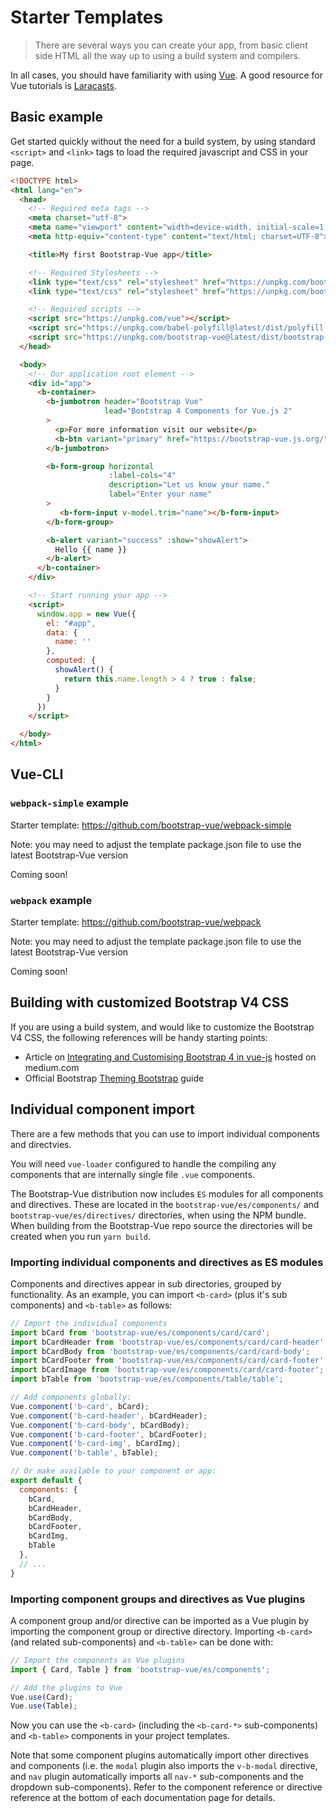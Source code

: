 # Starter Templates
> There are several ways you can create your app, from basic client side HTML
all the way up to using a build system and compilers.

In all cases, you should have familiarity with using [Vue](https://vuejs.org). A good
resource for Vue tutorials is [Laracasts](https://laracasts.com/search?q=vue).

## Basic example

Get started quickly without the need for a build system, by using standard `<script>` and `<link>`
tags to load the required javascript and CSS in your page.

```html
<!DOCTYPE html>
<html lang="en">
  <head>
    <!-- Required meta tags -->
    <meta charset="utf-8">
    <meta name="viewport" content="width=device-width, initial-scale=1, shrink-to-fit=no">
    <meta http-equiv="content-type" content="text/html; charset=UTF-8">

    <title>My first Bootstrap-Vue app</title>

    <!-- Required Stylesheets -->
    <link type="text/css" rel="stylesheet" href="https://unpkg.com/bootstrap/dist/css/bootstrap.min.css"/>
    <link type="text/css" rel="stylesheet" href="https://unpkg.com/bootstrap-vue@latest/dist/bootstrap-vue.css"/>

    <!-- Required scripts -->
    <script src="https://unpkg.com/vue"></script>
    <script src="https://unpkg.com/babel-polyfill@latest/dist/polyfill.min.js"></script>
    <script src="https://unpkg.com/bootstrap-vue@latest/dist/bootstrap-vue.js"></script>
  </head>

  <body>
    <!-- Our application root element -->
    <div id="app">
      <b-container>
        <b-jumbotron header="Bootstrap Vue"
                     lead="Bootstrap 4 Components for Vue.js 2"
        >
          <p>For more information visit our website</p>
          <b-btn variant="primary" href="https://bootstrap-vue.js.org/">More Info</b-btn>
        </b-jumbotron>

        <b-form-group horizontal
                      :label-cols="4"
                      description="Let us know your name."
                      label="Enter your name"
        >
           <b-form-input v-model.trim="name"></b-form-input>
        </b-form-group>

        <b-alert variant="success" :show="showAlert">
          Hello {{ name }}
        </b-alert>
      </b-container>
    </div>

    <!-- Start running your app -->
    <script>
      window.app = new Vue({
        el: "#app",
        data: {
          name: ''
        },
        computed: {
          showAlert() {
            return this.name.length > 4 ? true : false;
          }
        }
      })
    </script>

  </body>
</html>
```

## Vue-CLI

### `webpack-simple` example

Starter template: https://github.com/bootstrap-vue/webpack-simple

Note: you may need to adjust the template package.json file to use the latest Bootstrap-Vue version

Coming soon!

### `webpack` example

Starter template: https://github.com/bootstrap-vue/webpack

Note: you may need to adjust the template package.json file to use the latest Bootstrap-Vue version

Coming soon!

## Building with customized Bootstrap V4 CSS
If you are using a build system, and would like to customize the Bootstrap V4 CSS,
the following references will be handy starting points:

- Article on [Integrating and Customising Bootstrap 4 in vue-js](https://medium.com/@_Dreamstream/integrating-and-customising-bootstrap-4-in-vue-js-cbc29ba7688e) hosted on medium.com
- Official Bootstrap [Theming Bootstrap](http://getbootstrap.com/docs/4.0/getting-started/theming/) guide


## Individual component import

There are a few methods that you can use to import individual components and directvies.

You will need `vue-loader` configured to handle the compiling any components that are
internally single file `.vue` components.

The Bootstrap-Vue distribution now includes `ES` modules for all components and directives.
These are located in the `bootstrap-vue/es/components/` and `bootstrap-vue/es/directives/`
directories, when using the NPM bundle. When building from the Bootstrap-Vue repo source
the directories will be created when you run `yarn build`.

### Importing individual components and directives as ES modules

Components and directives appear in sub directories, grouped by functionality. As an example,
you can import `<b-card>` (plus it's sub components) and `<b-table>` as follows:

```js
// Import the individual components
import bCard from 'bootstrap-vue/es/components/card/card';
import bCardHeader from 'bootstrap-vue/es/components/card/card-header';
import bCardBody from 'bootstrap-vue/es/components/card/card-body';
import bCardFooter from 'bootstrap-vue/es/components/card/card-footer';
import bCardImage from 'bootstrap-vue/es/components/card/card-footer';
import bTable from 'bootstrap-vue/es/components/table/table';

// Add components globally:
Vue.component('b-card', bCard);
Vue.component('b-card-header', bCardHeader);
Vue.component('b-card-body', bCardBody);
Vue.component('b-card-footer', bCardFooter);
Vue.component('b-card-img', bCardImg);
Vue.component('b-table', bTable);

// Or make available to your component or app:
export default {
  components: {
    bCard,
    bCardHeader,
    bCardBody,
    bCardFooter,
    bCardImg,
    bTable
  },
  // ...
}
```

### Importing component groups and directives as Vue plugins

A component group and/or directive can be imported as a Vue plugin by importing
the component group or directive directory. Importing `<b-card>` (and related
sub-components) and `<b-table>` can be done with:

```js
// Import the components as Vue plugins
import { Card, Table } from 'bootstrap-vue/es/components';

// Add the plugins to Vue
Vue.use(Card);
Vue.use(Table);
```

Now you can use the `<b-card>` (including the `<b-card-*>` sub-components) and `<b-table>`
components in your project templates.

Note that some component plugins automatically import other directives and components
(i.e. the `modal` plugin also imports the `v-b-modal` directive, and `nav` plugin
automatically imports all `nav-*` sub-components and the dropdown sub-components).
Refer to the component reference or directive reference at the bottom of each
documentation page for details.

